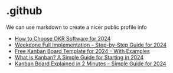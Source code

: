 # .github
We can use markdown to create a nicer public profile info
 <!-- BLOG-POST-LIST:START -->
- [How to Choose OKR Software for 2024](https://blog.weekdone.com/how-to-choose-okr-software-for-2024/)
- [Weekdone Full Implementation – Step-by-Step Guide for 2024](https://blog.weekdone.com/weekdone-full-implementation-step-by-step-guide-for-2024/)
- [Free Kanban Board Template for 2024 – With Examples](https://blog.weekdone.com/kanban-board-example-template/)
- [What is Kanban? A Simple Guide for Starting in 2024](https://blog.weekdone.com/kanban-methodology/)
- [Kanban Board Explained in 2 Minutes – Simple Guide for 2024](https://blog.weekdone.com/kanban-board/)
<!-- BLOG-POST-LIST:END -->
